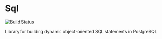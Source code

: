 # Sql

[![Build Status](https://travis-ci.org/dasuos/Sql.svg?branch=master)](https://travis-ci.org/dasuos/Sql)

Library for building dynamic object-oriented SQL statements in PostgreSQL